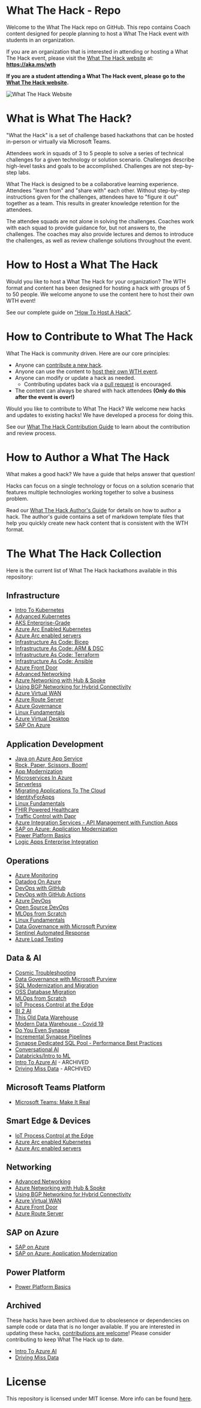 <!-- {% comment %} -->
# What The Hack - Repo

Welcome to the What The Hack repo on GitHub. This repo contains Coach content designed for people planning to host a What The Hack event with students in an organization. 

If you are an organization that is interested in attending or hosting a What The Hack event, please visit the [What The Hack website](https://aka.ms/wth) at: **https://aka.ms/wth**

**If you are a student attending a What The Hack event, please go to the [What The Hack website](https://aka.ms/wth).**

![What The Hack Website](/assets/images/wth-logo.png)
<!-- {% endcomment %} -->

# What is What The Hack?

"What the Hack" is a set of challenge based hackathons that can be hosted in-person or virtually via Microsoft Teams.

Attendees work in squads of 3 to 5 people to solve a series of technical challenges for a given technology or solution scenario. Challenges describe high-level tasks and goals to be accomplished. Challenges are not step-by-step labs.

What The Hack is designed to be a collaborative learning experience.  Attendees "learn from" and "share with" each other. Without step-by-step instructions given for the challenges, attendees have to "figure it out" together as a team.  This results in greater knowledge retention for the attendees. 

The attendee squads are not alone in solving the challenges. Coaches work with each squad to provide guidance for, but not answers to, the challenges.  The coaches may also provide lectures and demos to introduce the challenges, as well as review challenge solutions throughout the event.

# How to Host a What The Hack

Would you like to host a What The Hack for your organization? The WTH format and content has been designed for hosting a hack with groups of 5 to 50 people. We welcome anyone to use the content here to host their own WTH event!

See our complete guide on ["How To Host A Hack"](/000-HowToHack/WTH-HowToHostAHack.md).

# How to Contribute to What The Hack

What The Hack is community driven. Here are our core principles:
- Anyone can [contribute a new hack](./CONTRIBUTING.md).
- Anyone can use the content to [host their own WTH event](./000-HowToHack/WTH-HowToHostAHack.md).
- Anyone can modify or update a hack as needed.
  - Contributing updates back via a [pull request](./CONTRIBUTING.md) is encouraged.
- The content can always be shared with hack attendees **(Only do this after the event is over!)**

Would you like to contribute to What The Hack?  We welcome new hacks and updates to existing hacks!  We have developed a process for doing this.  

See our [What The Hack Contribution Guide](./CONTRIBUTING.md) to learn about the contribution and review process.

# How to Author a What The Hack

What makes a good hack? We have a guide that helps answer that question!

Hacks can focus on a single technology or focus on a solution scenario that features multiple technologies working together to solve a business problem.

Read our [What The Hack Author's Guide](/000-HowToHack/WTH-HowToAuthorAHack.md) for details on how to author a hack. The author's guide contains a set of markdown template files that help you quickly create new hack content that is consistent with the WTH format.

# The What The Hack Collection

Here is the current list of What The Hack hackathons available in this repository:

## Infrastructure
- [Intro To Kubernetes](/001-IntroToKubernetes/README.md)
- [Advanced Kubernetes](/023-AdvancedKubernetes/README.md)
- [AKS Enterprise-Grade](/039-AKSEnterpriseGrade/README.md)
- [Azure Arc Enabled Kubernetes](/026-ArcEnabledKubernetes/readme.md)
- [Azure Arc enabled servers](/025-ArcEnabledServers/readme.md)
- [Infrastructure As Code: Bicep](/045-InfraAsCode-Bicep/README.md)
- [Infrastructure As Code: ARM & DSC](/011-InfraAsCode-ARM-DSC/readme.md)
- [Infrastructure As Code: Terraform](/012-InfraAsCode-Terraform/Student/readme.md)
- [Infrastructure As Code: Ansible](/013-InfraAsCode-Ansible/Student/readme.md)
- [Azure Front Door](/017-FrontDoor/README.md)
- [Advanced Networking](/028-AdvancedNetworking/README.md)
- [Azure Networking with Hub & Spoke](/035-HubAndSpoke/README.md)
- [Using BGP Networking for Hybrid Connectivity](/036-BGP/README.md)
- [Azure Virtual WAN](/041-VirtualWAN/README.md)
- [Azure Route Server](/057-AzureRouteServer/README.md)
- [Azure Governance](/022-AzureGovernance/README.md)
- [Linux Fundamentals](/020-LinuxFundamentals/README.md)
- [Azure Virtual Desktop](/037-AzureVirtualDesktop/README.md)
- [SAP On Azure](/042-SAPOnAzure/README.md)

## Application Development
- [Java on Azure App Service](/040-JavaOnAppService/README.md)
- [Rock, Paper, Scissors, Boom!](/005-RockPaperScissorsBoom/README.md)
- [App Modernization](/006-AppModernization/README.md)
- [Microservices In Azure](/009-MicroservicesInAzure/README.md)
- [Serverless](/015-Serverless/README.md)
- [Migrating Applications To The Cloud](/016-AppMigration/README.md)
- [IdentityForApps](/021-IdentityForApps/README.md)
- [Linux Fundamentals](/020-LinuxFundamentals/README.md)
- [FHIR Powered Healthcare](/027-FHIRPoweredHealthcare/README.md)
- [Traffic Control with Dapr](/047-TrafficControlWithDapr/README.md)
- [Azure Integration Services - API Management with Function Apps](/050-AIS-APIManagementwithFunctions/README.md)
- [SAP on Azure: Application Modernization](/052-SAPAppModernization/README.md)
- [Power Platform Basics](/058-PowerPlatformBasics/README.md)
- [Logic Apps Enterprise Integration](/xxx-LogicAppsEnterpriseIntegration/README.md)

## Operations
- [Azure Monitoring](/007-AzureMonitoring/README.md)
- [Datadog On Azure](/059-DatadogOnAzure/README.md)
- [DevOps with GitHub](/031-DevOpsWithGitHub/readme.md)
- [DevOps with GitHub Actions](/044-DevOpswithGithubActions/README.md)
- [Azure DevOps](/010-AzureDevOps/README.md)
- [Open Source DevOps](/014-OSSDevOps/readme.md)
- [MLOps from Scratch](/032-MLOpsFromScratch/README.md)
- [Linux Fundamentals](/020-LinuxFundamentals/README.md)
- [Data Governance with Microsoft Purview](/051-MicrosoftPurview/README.md)
- [Sentinel Automated Response](/053-SentinelAutomatedResponse/README.md)
- [Azure Load Testing](/054-AzureLoadTesting/README.md)

## Data & AI
- [Cosmic Troubleshooting](/056-CosmicTroubleshooting/README.md)
- [Data Governance with Microsoft Purview](/051-MicrosoftPurview/README.md)
- [SQL Modernization and Migration](/043-SQLModernization/README.md)
- [OSS Database Migration](/033-OSSDatabaseMigration/README.md)
- [MLOps from Scratch](/032-MLOpsFromScratch/README.md)
- [IoT Process Control at the Edge](/029-IoTEdge/README.md)
- [BI 2 AI](/018-BI2AI/README.md)
- [This Old Data Warehouse](/019-ThisOldDataWarehouse/README.md)
- [Modern Data Warehouse - Covid 19](/038-MDWCovid19/README.md)
- [Do You Even Synapse](/024-DoYouEvenSynapse/README.md)
- [Incremental Synapse Pipelines](/048-IncrementalSynapsePipelines/README.md)
- [Synapse Dedicated SQL Pool - Performance Best Practices](/049-SQLDedicatedPoolPerf/README.md)
- [Conversational AI](/030-ConversationalAI/README.md)
- [Databricks/Intro to ML](/008-DatabricksIntroML/README.md)
- [Intro To Azure AI](/002-IntroToAzureAI/README.md) - ARCHIVED
- [Driving Miss Data](/003-DrivingMissData/README.md) - ARCHIVED

## Microsoft Teams Platform
- [Microsoft Teams: Make It Real](/034-MicrosoftTeams-MakeItReal/README.md)

## Smart Edge & Devices

- [IoT Process Control at the Edge](/029-IoTEdge/README.md)
- [Azure Arc enabled Kubernetes](/026-ArcEnabledKubernetes/readme.md)
- [Azure Arc enabled servers](/025-ArcEnabledServers/readme.md)

## Networking
- [Advanced Networking](/028-AdvancedNetworking/README.md)
- [Azure Networking with Hub & Spoke](/035-HubAndSpoke/README.md)
- [Using BGP Networking for Hybrid Connectivity](/036-BGP/README.md)
- [Azure Virtual WAN](/041-VirtualWAN/README.md)
- [Azure Front Door](/017-FrontDoor/README.md)
- [Azure Route Server](/057-AzureRouteServer/README.md)

## SAP on Azure
- [SAP on Azure](/042-SAPOnAzure/README.md)
- [SAP on Azure: Application Modernization](/052-SAPAppModernization/README.md)

## Power Platform
- [Power Platform Basics](/058-PowerPlatformBasics/README.md)

## Archived

These hacks have been archived due to obsolesence or dependencies on sample code or data that is no longer available. If you are interested in updating these hacks, [contributions are welcome](CONTRIBUTING.md)! Please consider contributing to keep What The Hack up to date.

- [Intro To Azure AI](/002-IntroToAzureAI/README.md)
- [Driving Miss Data](/003-DrivingMissData/README.md)

# License
This repository is licensed under MIT license. More info can be found [here](https://github.com/Microsoft/WhatTheHack/blob/master/LICENSE).
